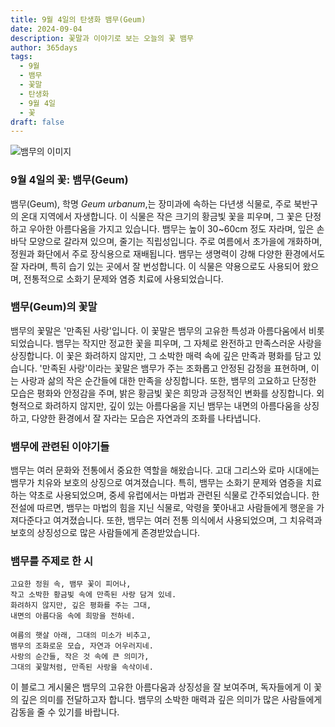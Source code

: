 ```yaml
---
title: 9월 4일의 탄생화 뱀무(Geum)
date: 2024-09-04
description: 꽃말과 이야기로 보는 오늘의 꽃 뱀무
author: 365days
tags:
  - 9월
  - 뱀무
  - 꽃말
  - 탄생화
  - 9월 4일
  - 꽃
draft: false
---
```


![뱀무의 이미지](https://cdn.pixabay.com/photo/2016/02/02/02/12/baemmu-1174683_1280.jpg#center)


### 9월 4일의 꽃: 뱀무(Geum)

뱀무(Geum), 학명 *Geum urbanum*,는 장미과에 속하는 다년생 식물로, 주로 북반구의 온대 지역에서 자생합니다. 이 식물은 작은 크기의 황금빛 꽃을 피우며, 그 꽃은 단정하고 우아한 아름다움을 가지고 있습니다. 뱀무는 높이 30~60cm 정도 자라며, 잎은 손바닥 모양으로 갈라져 있으며, 줄기는 직립성입니다. 주로 여름에서 초가을에 개화하며, 정원과 화단에서 주로 장식용으로 재배됩니다. 뱀무는 생명력이 강해 다양한 환경에서도 잘 자라며, 특히 습기 있는 곳에서 잘 번성합니다. 이 식물은 약용으로도 사용되어 왔으며, 전통적으로 소화기 문제와 염증 치료에 사용되었습니다.

### 뱀무(Geum)의 꽃말

뱀무의 꽃말은 '만족된 사랑'입니다. 이 꽃말은 뱀무의 고유한 특성과 아름다움에서 비롯되었습니다. 뱀무는 작지만 정교한 꽃을 피우며, 그 자체로 완전하고 만족스러운 사랑을 상징합니다. 이 꽃은 화려하지 않지만, 그 소박한 매력 속에 깊은 만족과 평화를 담고 있습니다. '만족된 사랑'이라는 꽃말은 뱀무가 주는 조화롭고 안정된 감정을 표현하며, 이는 사랑과 삶의 작은 순간들에 대한 만족을 상징합니다. 또한, 뱀무의 고요하고 단정한 모습은 평화와 안정감을 주며, 밝은 황금빛 꽃은 희망과 긍정적인 변화를 상징합니다. 외형적으로 화려하지 않지만, 깊이 있는 아름다움을 지닌 뱀무는 내면의 아름다움을 상징하고, 다양한 환경에서 잘 자라는 모습은 자연과의 조화를 나타냅니다.

### 뱀무에 관련된 이야기들

뱀무는 여러 문화와 전통에서 중요한 역할을 해왔습니다. 고대 그리스와 로마 시대에는 뱀무가 치유와 보호의 상징으로 여겨졌습니다. 특히, 뱀무는 소화기 문제와 염증을 치료하는 약초로 사용되었으며, 중세 유럽에서는 마법과 관련된 식물로 간주되었습니다. 한 전설에 따르면, 뱀무는 마법의 힘을 지닌 식물로, 악령을 쫓아내고 사람들에게 행운을 가져다준다고 여겨졌습니다. 또한, 뱀무는 여러 전통 의식에서 사용되었으며, 그 치유력과 보호의 상징성으로 많은 사람들에게 존경받았습니다.

### 뱀무를 주제로 한 시

	고요한 정원 속, 뱀무 꽃이 피어나,
	작고 소박한 황금빛 속에 만족된 사랑 담겨 있네.
	화려하지 않지만, 깊은 평화를 주는 그대,
	내면의 아름다움 속에 희망을 전하네.
	
	여름의 햇살 아래, 그대의 미소가 비추고,
	뱀무의 조화로운 모습, 자연과 어우러지네.
	사랑의 순간들, 작은 것 속에 큰 의미가,
	그대의 꽃말처럼, 만족된 사랑을 속삭이네.

이 블로그 게시물은 뱀무의 고유한 아름다움과 상징성을 잘 보여주며, 독자들에게 이 꽃의 깊은 의미를 전달하고자 합니다. 뱀무의 소박한 매력과 깊은 의미가 많은 사람들에게 감동을 줄 수 있기를 바랍니다. 